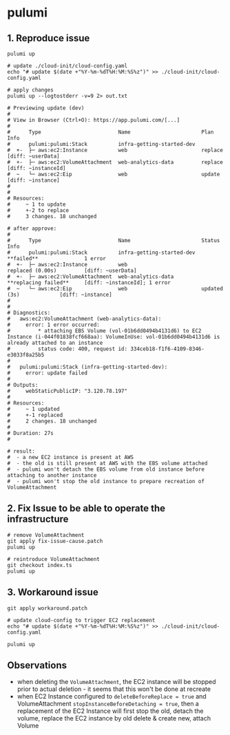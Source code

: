 # pulumi

## 1. Reproduce issue
```shell
pulumi up

# update ./cloud-init/cloud-config.yaml
echo "# update $(date +"%Y-%m-%dT%H:%M:%S%z")" >> ./cloud-init/cloud-config.yaml

# apply changes
pulumi up --logtostderr -v=9 2> out.txt

# Previewing update (dev)
# 
# View in Browser (Ctrl+O): https://app.pulumi.com/[...]
# 
#      Type                         Name                       Plan        Info
#      pulumi:pulumi:Stack          infra-getting-started-dev              
#  +-  ├─ aws:ec2:Instance          web                        replace     [diff: ~userData]
#  +-  ├─ aws:ec2:VolumeAttachment  web-analytics-data         replace     [diff: ~instanceId]
#  ~   └─ aws:ec2:Eip               web                        update      [diff: ~instance]
# 
# 
# Resources:
#     ~ 1 to update
#     +-2 to replace
#     3 changes. 18 unchanged

# after approve:
#
#      Type                         Name                       Status                   Info
#      pulumi:pulumi:Stack          infra-getting-started-dev  **failed**               1 error
#  +-  ├─ aws:ec2:Instance          web                        replaced (0.00s)         [diff: ~userData]
#  +-  ├─ aws:ec2:VolumeAttachment  web-analytics-data         **replacing failed**     [diff: ~instanceId]; 1 error
#  ~   └─ aws:ec2:Eip               web                        updated (3s)             [diff: ~instance]
# 
# 
# Diagnostics:
#   aws:ec2:VolumeAttachment (web-analytics-data):
#     error: 1 error occurred:
#         * attaching EBS Volume (vol-01b6dd0494b4131d6) to EC2 Instance (i-044f01838fcf668aa): VolumeInUse: vol-01b6dd0494b4131d6 is already attached to an instance
#         status code: 400, request id: 334ceb18-f1f6-4109-8346-e3033f8a25b5
# 
#   pulumi:pulumi:Stack (infra-getting-started-dev):
#     error: update failed
# 
# Outputs:
#     webStaticPublicIP: "3.120.78.197"
# 
# Resources:
#     ~ 1 updated
#     +-1 replaced
#     2 changes. 18 unchanged
# 
# Duration: 27s
# 

# result:
#  - a new EC2 instance is present at AWS
#  - the old is still present at AWS with the EBS volume attached
#  - pulumi won't detach the EBS volume from old instance before attaching to another instance
#  - pulumi won't stop the old instance to prepare recreation of VolumeAttachment
```

## 2. Fix Issue to be able to operate the infrastructure
```shell
# remove VolumeAttachment
git apply fix-issue-cause.patch
pulumi up

# reintroduce VolumeAttachment
git checkout index.ts
pulumi up
```

## 3. Workaround issue
```shell
git apply workaround.patch

# update cloud-config to trigger EC2 replacement
echo "# update $(date +"%Y-%m-%dT%H:%M:%S%z")" >> ./cloud-init/cloud-config.yaml

pulumi up
```

## Observations
* when deleting the `VolumeAttachment`, the EC2 instance will be stopped prior to actual deletion - it seems that this won't be done at recreate
* when EC2 Instance configured to `deleteBeforeReplace = true` and VolumeAttachment `stopInstanceBeforeDetaching = true`, then a replacement of the EC2 Instance will first stop the old, detach the volume, replace the EC2 instance by old delete & create new, attach Volume
